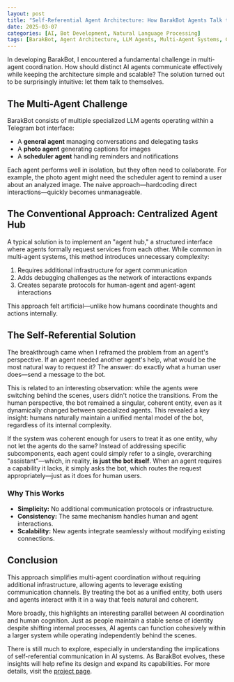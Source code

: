 ```yaml
---
layout: post
title: "Self-Referential Agent Architecture: How BarakBot Agents Talk to Themselves"
date: 2025-03-07
categories: [AI, Bot Development, Natural Language Processing]
tags: [BarakBot, Agent Architecture, LLM Agents, Multi-Agent Systems, Cognitive Modeling]
---
```


In developing BarakBot, I encountered a fundamental challenge in multi-agent coordination. How should distinct AI agents communicate effectively while keeping the architecture simple and scalable? The solution turned out to be surprisingly intuitive: let them talk to themselves.

## The Multi-Agent Challenge

BarakBot consists of multiple specialized LLM agents operating within a Telegram bot interface:

- A **general agent** managing conversations and delegating tasks
- A **photo agent** generating captions for images
- A **scheduler agent** handling reminders and notifications

Each agent performs well in isolation, but they often need to collaborate. For example, the photo agent might need the scheduler agent to remind a user about an analyzed image. The naive approach—hardcoding direct interactions—quickly becomes unmanageable.

## The Conventional Approach: Centralized Agent Hub

A typical solution is to implement an "agent hub," a structured interface where agents formally request services from each other. While common in multi-agent systems, this method introduces unnecessary complexity:

1. Requires additional infrastructure for agent communication
2. Adds debugging challenges as the network of interactions expands
3. Creates separate protocols for human-agent and agent-agent interactions

This approach felt artificial—unlike how humans coordinate thoughts and actions internally.

## The Self-Referential Solution

The breakthrough came when I reframed the problem from an agent's perspective. If an agent needed another agent's help, what would be the most natural way to request it? The answer: do exactly what a human user does—send a message to the bot.

This is related to an interesting observation: while the agents were switching behind the scenes, users didn't notice the transitions. From the human perspective, the bot remained a singular, coherent entity, even as it dynamically changed between specialized agents. This revealed a key insight: humans naturally maintain a unified mental model of the bot, regardless of its internal complexity.

If the system was coherent enough for users to treat it as one entity, why not let the agents do the same? Instead of addressing specific subcomponents, each agent could simply refer to a single, overarching "assistant"—which, in reality, **is just the bot itself**. When an agent requires a capability it lacks, it simply asks the bot, which routes the request appropriately—just as it does for human users.

### Why This Works

- **Simplicity:** No additional communication protocols or infrastructure.
- **Consistency:** The same mechanism handles human and agent interactions.
- **Scalability:** New agents integrate seamlessly without modifying existing connections.

## Conclusion

This approach simplifies multi-agent coordination without requiring additional infrastructure, allowing agents to leverage existing communication channels. By treating the bot as a unified entity, both users and agents interact with it in a way that feels natural and coherent.

More broadly, this highlights an interesting parallel between AI coordination and human cognition. Just as people maintain a stable sense of identity despite shifting internal processes, AI agents can function cohesively within a larger system while operating independently behind the scenes.

There is still much to explore, especially in understanding the implications of self-referential communication in AI systems. As BarakBot evolves, these insights will help refine its design and expand its capabilities. For more details, visit the [project page](/projects/barakbot).